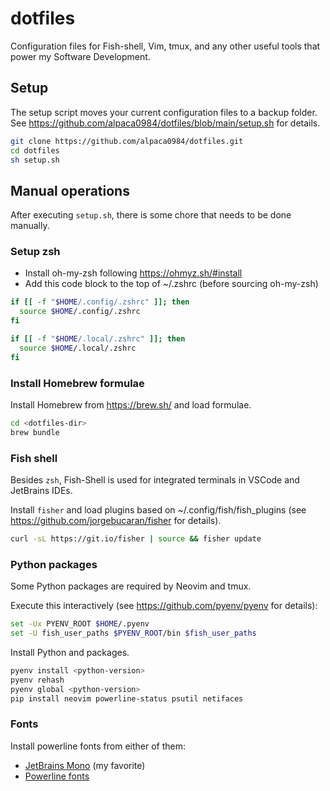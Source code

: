 # dotfiles

Configuration files for Fish-shell, Vim, tmux, and any other useful tools that power my Software Development.

## Setup

The setup script moves your current configuration files to a backup folder. See https://github.com/alpaca0984/dotfiles/blob/main/setup.sh for details.
```sh
git clone https://github.com/alpaca0984/dotfiles.git
cd dotfiles
sh setup.sh
```

## Manual operations

After executing `setup.sh`, there is some chore that needs to be done manually.

### Setup zsh

- Install oh-my-zsh following https://ohmyz.sh/#install
- Add this code block to the top of ~/.zshrc (before sourcing oh-my-zsh)
```sh
if [[ -f "$HOME/.config/.zshrc" ]]; then
  source $HOME/.config/.zshrc
fi

if [[ -f "$HOME/.local/.zshrc" ]]; then
  source $HOME/.local/.zshrc
fi
```

### Install Homebrew formulae

Install Homebrew from https://brew.sh/ and load formulae.
```sh
cd <dotfiles-dir>
brew bundle
```

### Fish shell

Besides `zsh`, Fish-Shell is used for integrated terminals in VSCode and JetBrains IDEs.

Install `fisher` and load plugins based on ~/.config/fish/fish_plugins (see https://github.com/jorgebucaran/fisher for details).
```sh
curl -sL https://git.io/fisher | source && fisher update
```

### Python packages

Some Python packages are required by Neovim and tmux.

Execute this interactively (see https://github.com/pyenv/pyenv for details):
```sh
set -Ux PYENV_ROOT $HOME/.pyenv
set -U fish_user_paths $PYENV_ROOT/bin $fish_user_paths
```

Install Python and packages.
```sh
pyenv install <python-version>
pyenv rehash
pyenv global <python-version>
pip install neovim powerline-status psutil netifaces
```

### Fonts

Install powerline fonts from either of them:
- [JetBrains Mono](https://www.jetbrains.com/lp/mono/) (my favorite)
- [Powerline fonts](https://github.com/powerline/fonts)
